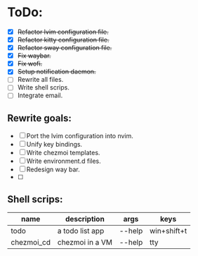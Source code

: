 # ToDo:

* [X] ~~Refactor lvim configuration file.~~
* [X] ~~Refactor kitty configuration file.~~
* [X] ~~Refactor sway configuration file.~~
* [X] ~~Fix waybar.~~
* [X] ~~Fix wofi.~~
* [X] ~~Setup notification daemon.~~
* [ ] Rewrite all files.
* [ ] Write shell scrips.
* [ ] Integrate email.

## Rewrite goals:

* [ ] Port the lvim configuration into nvim.
* [ ] Unify key bindings.
* [ ] Write chezmoi templates.
* [ ] Write environment.d files.
* [ ] Redesign way bar.
* [ ] 

## Shell scrips:

|name|description|args|keys|
|--|--|--|--|
|todo|a todo list app| --help|win+shift+t|
|chezmoi_cd|chezmoi in a VM| --help|tty|

<!-- ||||| -->
